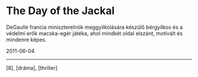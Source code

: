 # The Day of the Jackal

DeGaulle francia miniszterelnök meggyilkolására készülő bérgyilkos és a védelmi erők macska-egér játéka, ahol mindkét oldal elszánt, motivált és mindenre képes.

2011-06-04 

----

[8], [dráma], [thriller]